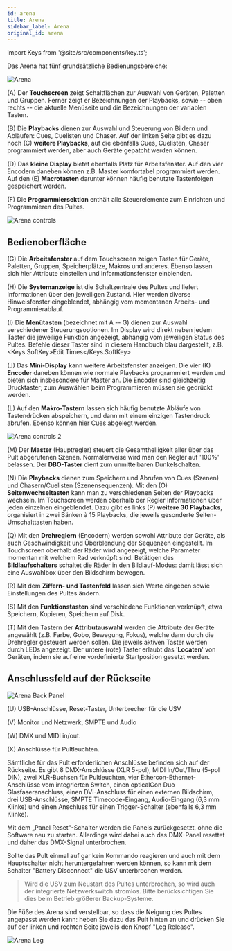 ```yaml
---
id: arena
title: Arena
sidebar_label: Arena
original_id: arena
---
```


import Keys from '@site/src/components/key.ts';

Das Arena hat fünf grundsätzliche Bedienungsbereiche:

![Arena](/docs/images/Arena.png)

\(A\) Der <strong>Touchscreen</strong> zeigt Schaltflächen zur Auswahl von Geräten,
Paletten und Gruppen. Ferner zeigt er Bezeichnungen der Playbacks, sowie
-- oben rechts -- die aktuelle Menüseite und die Bezeichnungen der
variablen Tasten.

\(B\) Die <strong>Playbacks</strong> dienen zur Auswahl und Steuerung von Bildern und
Abläufen: Cues, Cuelisten und Chaser. Auf der linken Seite gibt es dazu
noch \(C\) <strong>weitere Playbacks</strong>, auf die ebenfalls Cues, Cuelisten, Chaser
programmiert werden, aber auch Geräte gepatcht werden können.

\(D\) Das <strong>kleine Display</strong> bietet ebenfalls Platz für Arbeitsfenster. Auf
den vier Encodern daneben können z.B. Master komfortabel programmiert
werden. Auf den \(E\) <strong>Macrotasten</strong> darunter können häufig benutzte
Tastenfolgen gespeichert werden.

\(F\) Die <strong>Programmiersektion</strong> enthält alle Steuerelemente zum Einrichten
und Programmieren des Pultes.

![Arena controls](/docs/images/Arena-controls.png)

## Bedienoberfläche

\(G\) Die <strong>Arbeitsfenster</strong> auf dem Touchscreen zeigen Tasten für Geräte,
Paletten, Gruppen, Speicherplätze, Makros und anderes. Ebenso lassen
sich hier Attribute einstellen und Informationsfenster einblenden.

\(H\) Die <strong>Systemanzeige</strong> ist die Schaltzentrale des Pultes und liefert
Informationen über den jeweiligen Zustand. Hier werden diverse
Hinweisfenster eingeblendet, abhängig vom momentanen Arbeits- und
Programmierablauf.

\(I\) Die <strong>Menütasten</strong> (bezeichnet mit A -- G) dienen zur Auswahl
verschiedener Steuerungsoptionen. Im Display wird direkt neben jedem
Taster die jeweilige Funktion angezeigt, abhängig vom jeweiligen Status
des Pultes. Befehle dieser Taster sind in diesem Handbuch blau dargestellt,
 z.B. <Keys.SoftKey>Edit Times</Keys.SoftKey>

\(J\) Das <strong>Mini-Display</strong> kann weitere Arbeitsfenster anzeigen. Die vier
\(K\) <strong>Encoder</strong> daneben können wie normale Playbacks programmiert werden und
bieten sich insbesondere für Master an. Die Encoder sind gleichzeitig
Drucktaster; zum Auswählen beim Programmieren müssen sie gedrückt
werden.

\(L\) Auf den <strong>Makro-Tastern</strong> lassen sich häufig benutzte Abläufe von
Tastendrücken abspeichern, und dann mit einem einzigen Tastendruck
abrufen. Ebenso können hier Cues abgelegt werden.

![Arena controls 2](/docs/images/Arena-controls-2.png)

\(M\) Der <strong>Master</strong> (Hauptregler) steuert die Gesamthelligkeit aller über das
Pult abgerufenen Szenen. Normalerweise wird man den Regler auf '100%'
belassen. Der <strong>DBO-Taster</strong> dient zum unmittelbaren Dunkelschalten.

\(N\) Die <strong>Playbacks</strong> dienen zum Speichern und Abrufen von Cues (Szenen) und
Chasern/Cuelisten (Szenensequenzen). Mit den \(O\) <strong>Seitenwechseltasten</strong> kann
man zu verschiedenen Seiten der Playbacks wechseln. Im Touchscreen
werden oberhalb der Regler Informationen über jeden einzelnen
eingeblendet. Dazu gibt es links \(P\) <strong>weitere 30 Playbacks</strong>, organisiert in
zwei Bänken à 15 Playbacks, die jeweils gesonderte Seiten-Umschalttasten
haben.

\(Q\) Mit den <strong>Drehreglern</strong> (Encodern) werden sowohl Attribute der Geräte,
als auch Geschwindigkeit und Überblendung der Sequenzen eingestellt. Im
Touchscreen oberhalb der Räder wird angezeigt, welche Parameter momentan
mit welchem Rad verknüpft sind. Betätigen des <strong>Bildlaufschalters</strong>
schaltet die Räder in den Bildlauf-Modus: damit lässt sich eine
Auswahlbox über den Bildschirm bewegen.

\(R\) Mit dem <strong>Ziffern- und Tastenfeld</strong> lassen sich Werte eingeben sowie
Einstellungen des Pultes ändern.

\(S\) Mit den <strong>Funktionstasten</strong> sind verschiedene Funktionen verknüpft, etwa
Speichern, Kopieren, Speichern auf Disk.

\(T\) Mit den Tastern der <strong>Attributauswahl</strong> werden die Attribute der Geräte
angewählt (z.B. Farbe, Gobo, Bewegung, Fokus), welche dann durch die
Drehregler gesteuert werden sollen. Die jeweils aktiven Taster werden
durch LEDs angezeigt. Der untere (rote) Taster erlaubt das '<strong>Locaten</strong>'
von Geräten, indem sie auf eine vordefinierte
Startposition gesetzt werden.

## Anschlussfeld auf der Rückseite


![Arena Back Panel](/docs/images/Arena-Back-Panel.png)

\(U\) USB-Anschlüsse, Reset-Taster, Unterbrecher für die USV

\(V\) Monitor und Netzwerk, SMPTE und Audio

\(W\) DMX und MIDI in/out.

\(X\) Anschlüsse für Pultleuchten.

Sämtliche für das Pult erforderlichen Anschlüsse befinden sich auf der
Rückseite. Es gibt 8 DMX-Anschlüsse (XLR 5-pol), MIDI In/Out/Thru (5-pol
DIN), zwei XLR-Buchsen für Pultleuchten, vier
Ethercon-Ethernet-Anschlüsse vom integrierten Switch, einen opticalCon
Duo Glasfaseranschluss, einen DVI-Anschluss für einen externen
Bildschirm, drei USB-Anschlüsse, SMPTE Timecode-Eingang, Audio-Eingang
(6,3 mm Klinke) und einen Anschluss für einen Trigger-Schalter
(ebenfalls 6,3 mm Klinke).

Mit dem „Panel Reset"-Schalter werden die Panels zurückgesetzt, ohne die
Software neu zu starten. Allerdings wird dabei auch das DMX-Panel
resettet und daher das DMX-Signal unterbrochen.

Sollte das Pult einmal auf gar kein Kommando reagieren und auch mit dem
Hauptschalter nicht heruntergefahren werden können, so kann mit dem
Schalter "Battery Disconnect" die USV unterbrochen werden.

  >   Wird die USV zum Neustart des Pultes unterbrochen, so wird auch der integrierte Netzwerkswitch stromlos. Bitte berücksichtigen Sie dies beim Betrieb größerer Backup-Systeme.

Die Füße des Arena sind verstellbar, so dass die Neigung des Pultes
angepasst werden kann: heben Sie dazu das Pult hinten an und drücken Sie
auf der linken und rechten Seite jeweils den Knopf "Leg Release".

![Arena Leg](/docs/images/Arena-Leg.jpeg)
